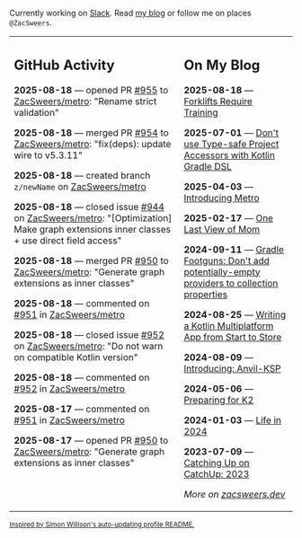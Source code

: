 Currently working on [Slack](https://slack.com/). Read [my blog](https://zacsweers.dev/) or follow me on places `@ZacSweers`.

<table><tr><td valign="top" width="60%">

## GitHub Activity
<!-- githubActivity starts -->
**2025-08-18** — opened PR [#955](https://github.com/ZacSweers/metro/pull/955) to [ZacSweers/metro](https://github.com/ZacSweers/metro): "Rename strict validation"

**2025-08-18** — merged PR [#954](https://github.com/ZacSweers/metro/pull/954) to [ZacSweers/metro](https://github.com/ZacSweers/metro): "fix(deps): update wire to v5.3.11"

**2025-08-18** — created branch `z/newName` on [ZacSweers/metro](https://github.com/ZacSweers/metro)

**2025-08-18** — closed issue [#944](https://github.com/ZacSweers/metro/issues/944) on [ZacSweers/metro](https://github.com/ZacSweers/metro): "[Optimization] Make graph extensions inner classes + use direct field access"

**2025-08-18** — merged PR [#950](https://github.com/ZacSweers/metro/pull/950) to [ZacSweers/metro](https://github.com/ZacSweers/metro): "Generate graph extensions as inner classes"

**2025-08-18** — commented on [#951](https://github.com/ZacSweers/metro/issues/951#issuecomment-3198172323) in [ZacSweers/metro](https://github.com/ZacSweers/metro)

**2025-08-18** — closed issue [#952](https://github.com/ZacSweers/metro/issues/952) on [ZacSweers/metro](https://github.com/ZacSweers/metro): "Do not warn on compatible Kotlin version"

**2025-08-18** — commented on [#952](https://github.com/ZacSweers/metro/issues/952#issuecomment-3197200502) in [ZacSweers/metro](https://github.com/ZacSweers/metro)

**2025-08-17** — commented on [#951](https://github.com/ZacSweers/metro/issues/951#issuecomment-3194801321) in [ZacSweers/metro](https://github.com/ZacSweers/metro)

**2025-08-17** — opened PR [#950](https://github.com/ZacSweers/metro/pull/950) to [ZacSweers/metro](https://github.com/ZacSweers/metro): "Generate graph extensions as inner classes"
<!-- githubActivity ends -->
</td><td valign="top" width="40%">

## On My Blog
<!-- blog starts -->
**2025-08-18** — [Forklifts Require Training](https://www.zacsweers.dev/forklifts-require-training/)

**2025-07-01** — [Don't use Type-safe Project Accessors with Kotlin Gradle DSL](https://www.zacsweers.dev/dont-use-type-safe-project-accessors-with-kotlin-gradle-dsl/)

**2025-04-03** — [Introducing Metro](https://www.zacsweers.dev/introducing-metro/)

**2025-02-17** — [One Last View of Mom](https://www.zacsweers.dev/one-last-view-of-mom/)

**2024-09-11** — [Gradle Footguns: Don't add potentially-empty providers to collection properties](https://www.zacsweers.dev/gradle-footgun-adding-empty-providers-to-collection-properties/)

**2024-08-25** — [Writing a Kotlin Multiplatform App from Start to Store](https://www.zacsweers.dev/writing-a-kotlin-multiplatform-app-from-start-to-store/)

**2024-08-09** — [Introducing: Anvil-KSP](https://www.zacsweers.dev/introducing-anvil-ksp/)

**2024-05-06** — [Preparing for K2](https://www.zacsweers.dev/preparing-for-k2/)

**2024-01-03** — [Life in 2024](https://www.zacsweers.dev/life-in-2024/)

**2023-07-09** — [Catching Up on CatchUp: 2023](https://www.zacsweers.dev/catching-up-on-catchup-2023/)
<!-- blog ends -->
_More on [zacsweers.dev](https://zacsweers.dev/)_
</td></tr></table>

<sub><a href="https://simonwillison.net/2020/Jul/10/self-updating-profile-readme/">Inspired by Simon Willison's auto-updating profile README.</a></sub>